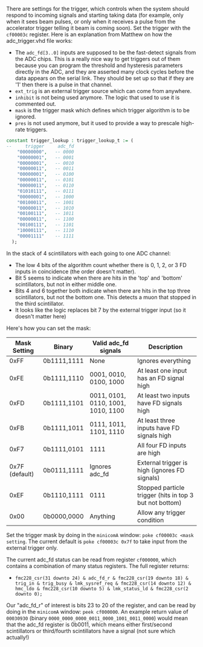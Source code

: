There are settings for the trigger, which controls when the system should respond to incoming signals and starting taking data (for example, only when it sees beam pulses, or only when it receives a pulse from the accelerator trigger telling it beam is coming soon). Set the trigger with the `cf00003c` register. Here is an explanation from Matthew on how the adc_trigger.vhd file works:

- The `adc_fd[3..0]` inputs are supposed to be the fast-detect signals from the ADC chips.  This is a really nice way to get triggers out of them because you can program the threshold and hysteresis parameters directly in the ADC, and they are asserted many clock cycles before the data appears on the serial link.  They should be set up so that if they are '1' then there is a pulse in that channel.
- `ext_trig` is an external trigger source which can come from anywhere.
- `inhibit` is not being used anymore.   The logic that used to use it is commented out.
- `mask` is the trigger mask which defines which trigger algorithm is to be ignored.
- `pres` is not used anymore, but it used to provide a way to prescale high-rate triggers.

```vhd
constant trigger_lookup : trigger_lookup_t := (
--     trigger     adc_fd
    "00000000",   -- 0000
    "00000001",   -- 0001
    "00000001",   -- 0010
    "00000011",   -- 0011
    "00000001",   -- 0100
    "00000011",   -- 0101
    "00000011",   -- 0110
    "01010111",   -- 0111
    "00000001",   -- 1000
    "00100011",   -- 1001
    "00000011",   -- 1010
    "00100111",   -- 1011
    "00000011",   -- 1100
    "00100111",   -- 1101
    "10000111",   -- 1110
    "00001111"    -- 1111
  );
```

In the stack of 4 scintillators with each going to one ADC channel:
- The low 4 bits of the algorithm count whether there is 0, 1, 2, or 3 FD inputs in coincidence (the order doesn't matter).  
- Bit 5 seems to indicate when there are hits in the 'top' and 'bottom' scintillators, but not in either middle one.  
- Bits 4 and 6 together both indicate when there are hits in the top three scintillators, but not the bottom one.  This detects a muon that stopped in the third scintillator.  
- It looks like the logic replaces bit 7 by the external trigger input (so it doesn't matter here)

Here's how you can set the mask:

| Mask Setting   | Binary      | Valid adc_fd signals               | Description                                             |
|----------------|-------------|------------------------------------|---------------------------------------------------------|
| 0xFF           | 0b1111,1111 | None                               | Ignores everything                                      |
| 0xFE           | 0b1111,1110 | 0001, 0010, 0100, 1000             | At least one input has an FD signal high                |
| 0xFD           | 0b1111,1101 | 0011, 0101, 0110, 1001, 1010, 1100 | At least two inputs have FD signals high                |
| 0xFB           | 0b1111,1011 | 0111, 1011, 1101, 1110             | At least three inputs have FD signals high              |
| 0xF7           | 0b1111,0101 | 1111                               | All four FD inputs are high                             |
| 0x7F (default) | 0b0111,1111 | Ignores adc_fd                     | External trigger is high (ignores FD signals)           |
| 0xEF           | 0b1110,1111 | 0111                               | Stopped particle trigger (hits in top 3 but not bottom) |
| 0x00           | 0b0000,0000 | Anything                           | Allow any trigger condition                             | 


Set the trigger mask by doing in the `minicomA` window: `poke cf00003c <mask setting`. The current default is `poke cf00003c 0x7f` to take input from the external trigger only. 

The current adc_fd status can be read from register `cf000000`, which contains a combination of many status registers. The full register returns:

- `fmc228_csr(31 downto 24) & adc_fd_r & fmc228_csr(19 downto 18) & trig_in & trig_busy & lmk_sysref_req & fmc228_csr(14 downto 12) & hmc_ldo & fmc228_csr(10 downto 5) & lmk_status_ld & fmc228_csr(2 downto 0);`

Our "adc_fd_r" of interest is bits 23 to 20 of the register, and can be read by doing in the `minicomA` window: `peek cf000000`. An example return value of `00030930` (binary `0000_0000_0000_0011_0000_1001_0011_0000`) would mean that the adc_fd register is 0b0011, which means either first/second scintillators or third/fourth scintillators have a signal (not sure which actually!)